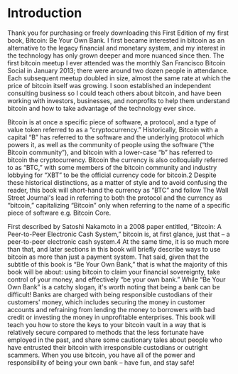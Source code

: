 # Introduction

Thank you for purchasing or freely downloading this First Edition of my first book, Bitcoin: Be Your Own Bank. I first became interested in bitcoin as an alternative to the legacy financial and monetary system, and my interest in the technology has only grown deeper and more nuanced since then. The first bitcoin meetup I ever attended was the monthly San Francisco Bitcoin Social in January 2013; there were around two dozen people in attendance. Each subsequent meetup doubled in size, almost the same rate at which the price of bitcoin itself was growing. I soon established an independent consulting business so I could teach others about bitcoin, and have been working with investors, businesses, and nonprofits to help them understand bitcoin and how to take advantage of the technology ever since.  

Bitcoin is at once a specific piece of software, a protocol, and a type of value token referred to as a “cryptocurrency.” Historically, Bitcoin with a capital “B” has referred to the software and the underlying protocol which powers it, as well as the community of people using the software (“the Bitcoin community”), and bitcoin with a lower-case “b” has referred to bitcoin the cryptocurrency. Bitcoin the currency is also colloquially referred to as “BTC,” with some members of the bitcoin community and industry lobbying for “XBT” to be the official currency code for bitcoin.2 Despite these historical distinctions, as a matter of style and to avoid confusing the reader, this book will short-hand the currency as “BTC” and follow The Wall Street Journal's lead in referring to both the protocol and the currency as “bitcoin,” capitalizing “Bitcoin” only when referring to the name of a specific piece of software e.g. Bitcoin Core.  

First described by Satoshi Nakamoto in a 2008 paper entitled, “Bitcoin: A Peer-to-Peer Electronic Cash System,” bitcoin is, at first glance, just that – a peer-to-peer electronic cash system.4 At the same time, it is so much more than that, and later sections in this book will briefly describe ways to use bitcoin as more than just a payment system. That said, given that the subtitle of this book is “Be Your Own Bank,” that is what the majority of this book will be about: using bitcoin to claim your financial sovereignty, take control of your money, and effectively “be your own bank.” While “Be Your Own Bank” is a catchy slogan, it's worth noting that being a bank can be difficult! Banks are charged with being responsible custodians of their customers' money, which includes securing the money in customer accounts and refraining from lending the money to borrowers with bad credit or investing the money in unprofitable enterprises. This book will teach you how to store the keys to your bitcoin vault in a way that is relatively secure compared to methods that the less fortunate have employed in the past, and share some cautionary tales about people who have entrusted their bitcoin with irresponsible custodians or outright scammers. When you use bitcoin, you have all of the power and responsibility of being your own bank – have fun, and stay safe!
